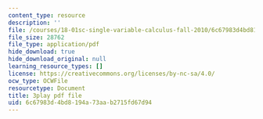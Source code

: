 ```yaml
---
content_type: resource
description: ''
file: /courses/18-01sc-single-variable-calculus-fall-2010/6c67983d4bd8194a73aab2715fd67d94_d484GRz9zjY.pdf
file_size: 28762
file_type: application/pdf
hide_download: true
hide_download_original: null
learning_resource_types: []
license: https://creativecommons.org/licenses/by-nc-sa/4.0/
ocw_type: OCWFile
resourcetype: Document
title: 3play pdf file
uid: 6c67983d-4bd8-194a-73aa-b2715fd67d94
---
```

